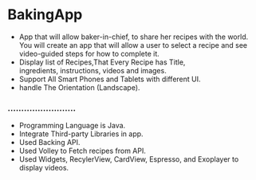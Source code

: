 # BakingApp
- App that will allow baker-in-chief, to share her recipes with the world. 
You will create an app that will allow a user to select a recipe and see video-guided steps for how to complete it. 
- Display list of Recipes,That Every Recipe has Title, ingredients, instructions, videos and images. 
- Support All Smart Phones and Tablets with different UI. 
- handle The Orientation (Landscape). 

### .........................
- Programming Language is Java.
- Integrate Third-party Libraries in app.
- Used Backing API.
- Used Volley to Fetch recipes from API.
- Used Widgets, RecylerView, CardView, Espresso, and Exoplayer to display videos. 
